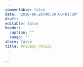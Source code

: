 ```yaml
---
commentable: false
date: "2018-06-28T00:00:00+01:00"
draft: 
editable: false
header:
  caption: ""
  image: ""
share: false
title: Privacy Policy
---
```


...

